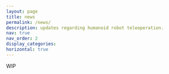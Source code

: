 ```yaml
---
layout: page
title: news
permalink: /news/
description: updates regarding humanoid robot teleoperation.
nav: true
nav_order: 2
display_categories:
horizontal: true
---
```


WIP